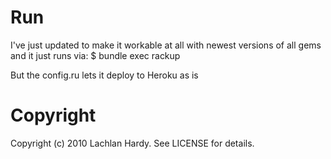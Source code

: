 # Run

I've just updated to make it workable at all with newest versions of all gems and it just runs via:
	$ bundle exec rackup
	
But the config.ru lets it deploy to Heroku as is

# Copyright

Copyright (c) 2010 Lachlan Hardy. See LICENSE for details.
